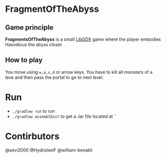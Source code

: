 # FragmentOfTheAbyss

## Game principle
**FragmentsOfTheAbyss** is a small [LibGDX](https://libgdx.com/) game where the player embodies Hasodious the abyss closer.

## How to play
You move using `w,a,s,d` or arrow keys. You have to kill all monsters of a leve and then pass the portal to go to next level.
# Run
+ `./gradlew run` to run
+ `./gradlew assemblDist` to get a Jar file located at ``
# Contirbutors
@sevi2000 
@HydrolienF 
@william-benakli 
